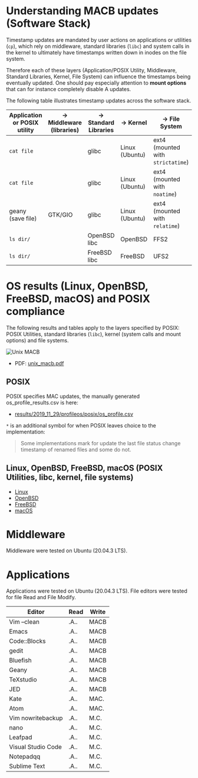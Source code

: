 # Understanding MACB updates (Software Stack)

Timestamp updates are mandated by user actions on applications or utilities (`cp`), which rely on middleware, standard libraries (`libc`) and system calls in the kernel to ultimately have timestamps written down in inodes on the file system.

Therefore each of these layers (Application/POSIX Utility, Middleware, Standard Libraries, Kernel, File System) can influence the timestamps being eventually updated.
One should pay especially attention to **mount options** that can for instance completely disable A updates.

The following table illustrates timestamp updates across the software stack.

| Application or POSIX utility | -> Middleware (libraries) | -> Standard Libraries | -> Kernel | -> File System | -> (MACB)    |
|----------------------|---------|--------------|----------------|-----------------------------------|------|
| `cat file`             |         | glibc        | Linux (Ubuntu) | ext4 (mounted with `strictatime`) | .A.. |
| `cat file`             |         | glibc        | Linux (Ubuntu) | ext4 (mounted with `noatime`)     | .... |
| geany (save file)    | GTK/GIO | glibc        | Linux (Ubuntu) | ext4 (mounted with `relatime`)    | MACB |
| `ls dir/`              |         | OpenBSD libc | OpenBSD        | FFS2 | .A.0 |
| `ls dir/`              |         | FreeBSD libc | FreeBSD        | UFS2 | .... |


# OS results (Linux, OpenBSD, FreeBSD, macOS) and POSIX compliance

The following results and tables apply to the layers specified by POSIX: POSIX Utilities, standard libraries (`libc`), kernel (system calls and mount options) and file systems.

![Unix MACB](https://yaps8.github.io/os_timestamps/2022-03-03/unix_macb.png)

- PDF: [unix_macb.pdf](https://github.com/QuoSecGmbH/os_timestamps/releases/download/2022-03-03/unix_macb.pdf)

## POSIX
POSIX specifies MAC updates, the manually generated os_profile_results.csv is here:
- [results/2019_11_29/profileos/posix/os_profile.csv](results/2019_11_29/profileos/posix/os_profile.csv)

`*` is an additional symbol for when POSIX leaves choice to the implementation:
> Some implementations mark for update the last file status change timestamp of renamed files and some do not.

## Linux, OpenBSD, FreeBSD, macOS (POSIX Utilities, libc, kernel, file systems)

- [Linux](/os_results/linux.md)
- [OpenBSD](/os_results/openbsd.md)
- [FreeBSD](/os_results/freebsd.md)
- [macOS](/os_results/openbsd.md)

# Middleware

Middleware were tested on Ubuntu (20.04.3 LTS).


# Applications

Applications were tested on Ubuntu (20.04.3 LTS).
File editors were tested for file Read and File Modify.

| Editor | Read | Write | 
| ------ | ---- | ----- | 
| Vim –clean         | .A.. | MACB | 
| Emacs              | .A.. | MACB |
| Code::Blocks       | .A.. | MACB |
| gedit              | .A.. | MACB |
| Bluefish           | .A.. | MACB |
| Geany              | .A.. | MACB |
| TeXstudio          | .A.. | MACB |
| JED                | .A.. | MACB |
| Kate               | .A.. | MAC. |
| Atom               | .A.. | MAC. |
| Vim nowritebackup  | .A.. | M.C. |
| nano               | .A.. | M.C. |
| Leafpad            | .A.. | M.C. |
| Visual Studio Code | .A.. | M.C. |
| Notepadqq          | .A.. | M.C. |
| Sublime Text       | .A.. | M.C. |


